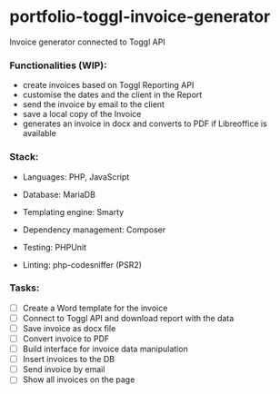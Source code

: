 # portfolio-toggl-invoice-generator
Invoice generator connected to Toggl API

### Functionalities (WIP):
 - create invoices based on Toggl Reporting API
 - customise the dates and the client in the Report
 - send the invoice by email to the client
 - save a local copy of the Invoice
 - generates an invoice in docx and converts to PDF if Libreoffice is available

### Stack:
- Languages:
PHP, JavaScript

- Database:
MariaDB

- Templating engine:
Smarty

- Dependency management:
Composer

- Testing:
PHPUnit

- Linting:
php-codesniffer (PSR2)


### Tasks:
  - [ ] Create a Word template for the invoice
  - [ ] Connect to Toggl API and download report with the data
  - [ ] Save invoice as docx file
  - [ ] Convert invoice to PDF
  - [ ] Build interface for invoice data manipulation
  - [ ] Insert invoices to the DB
  - [ ] Send invoice by email
  - [ ] Show all invoices on the page
